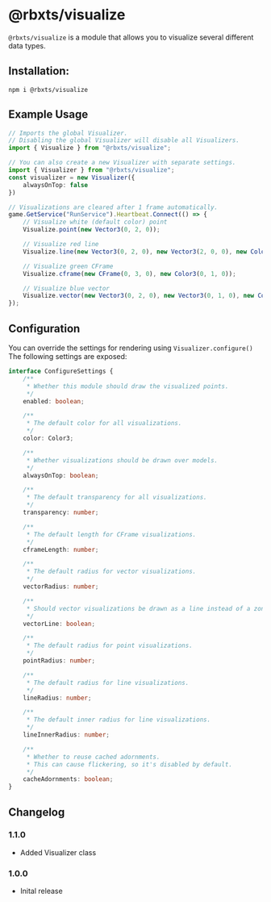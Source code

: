 # @rbxts/visualize
`@rbxts/visualize` is a module that allows you to visualize several different data types.

## Installation:

```npm i @rbxts/visualize```

## Example Usage
```typescript
// Imports the global Visualizer.
// Disabling the global Visualizer will disable all Visualizers.
import { Visualize } from "@rbxts/visualize";

// You can also create a new Visualizer with separate settings.
import { Visualizer } from "@rbxts/visualize";
const visualizer = new Visualizer({
	alwaysOnTop: false
})

// Visualizations are cleared after 1 frame automatically.
game.GetService("RunService").Heartbeat.Connect(() => {
	// Visualize white (default color) point
	Visualize.point(new Vector3(0, 2, 0));

	// Visualize red line
	Visualize.line(new Vector3(0, 2, 0), new Vector3(2, 0, 0), new Color3(1, 0, 0));

	// Visualize green CFrame
	Visualize.cframe(new CFrame(0, 3, 0), new Color3(0, 1, 0));

	// Visualize blue vector
	Visualize.vector(new Vector3(0, 2, 0), new Vector3(0, 1, 0), new Color3(0, 0, 1));
});
```

## Configuration
You can override the settings for rendering using `Visualizer.configure()`
The following settings are exposed:
```typescript
interface ConfigureSettings {
	/**
	 * Whether this module should draw the visualized points.
	 */
	enabled: boolean;

	/**
	 * The default color for all visualizations.
	 */
	color: Color3;

	/**
	 * Whether visualizations should be drawn over models.
	 */
	alwaysOnTop: boolean;

	/**
	 * The default transparency for all visualizations.
	 */
	transparency: number;

	/**
	 * The default length for CFrame visualizations.
	 */
	cframeLength: number;

	/**
	 * The default radius for vector visualizations.
	 */
	vectorRadius: number;

	/**
	 * Should vector visualizations be drawn as a line instead of a zone?
	 */
	vectorLine: boolean;

	/**
	 * The default radius for point visualizations.
	 */
	pointRadius: number;

	/**
	 * The default radius for line visualizations.
	 */
	lineRadius: number;

	/**
	 * The default inner radius for line visualizations.
	 */
	lineInnerRadius: number;

	/**
	 * Whether to reuse cached adornments.
	 * This can cause flickering, so it's disabled by default.
	 */
	cacheAdornments: boolean;
}
```

## Changelog

### 1.1.0
- Added Visualizer class

### 1.0.0
- Inital release
